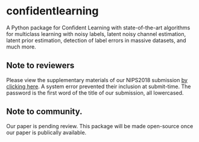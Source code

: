 # confidentlearning
A Python package for Confident Learning with state-of-the-art algorithms for multiclass learning with noisy labels, latent noisy channel estimation, latent prior estimation, detection of label errors in massive datasets, and much more.

## Note to reviewers
Please view the supplementary materials of our NIPS2018 submission [by clicking here](https://www.dropbox.com/s/n8hydz9zj6skqwg/nips2018_confident_learning_supplements.pdf?dl=0). A system error prevented their inclusion at submit-time. The password is the first word of the title of our submission, all lowercased.

## Note to community.
Our paper is pending review. This package will be made open-source once our paper is publically available.
